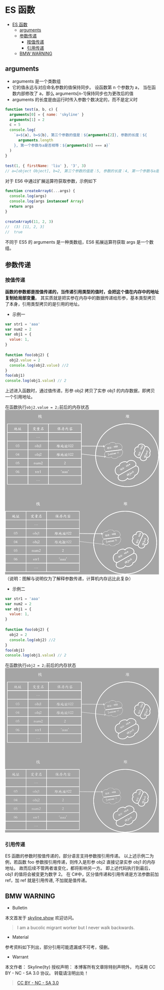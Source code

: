 # ES 函数

<!-- @import "[TOC]" {cmd="toc" depthFrom=1 depthTo=6 orderedList=false} -->

<!-- code_chunk_output -->

- [ES 函数](#es-函数)
  - [arguments](#arguments)
  - [参数传递](#参数传递)
    - [按值传递](#按值传递)
    - [引用传递](#引用传递)
  - [BMW WARNING](#bmw-warning)


<!-- /code_chunk_output -->

## arguments

- arguments 是一个类数组
- 它的值永远与对应命名参数的值保持同步。
  设函数第 n 个参数为 a， 当在函数内部修改了 a，那么 arguments[n-1]保持同步也为更改后的值
- arguments 的长度是由运行时传入参数个数决定的，而不是定义时

```js
function test(a, b, c) {
  arguments[0] = { name: 'skyline' }
  arguments[1] = 2
  c = 5
  console.log(
    `a=${a}, b=${b}, 第三个参数的值是：${arguments[2]}, 参数的长度：${
      arguments.length
    }, 第一个参数与a是否相等：${arguments[0] === a}`
  )
}

test(1, { firstName: 'liu' }, '3', 3)
// a=[object Object], b=2, 第三个参数的值是：5, 参数的长度：4, 第一个参数与a是否相等：true
```

对于 ES6 中通过扩展运算符获取参数，示例如下

```js
function createArray6(...args) {
  console.log(args)
  console.log(args instanceof Array)
  return args
}

createArray6(11, 2, 3)
//  (3) [11, 2, 3]
//  true
```

不同于 ES5 的 arguments 是一种类数组，ES6 拓展运算符获取 args 是一个数组。

## 参数传递

### 按值传递

**函数的参数都是按值传递的，当传递引用类型的值时，会把这个值在内存中的地址复制给局部变量**。
其实质就是把实参在内存中的数据传递给形参，基本类型拷贝了本身，引用类型拷贝的是引用的地址。

- 示例一

```js
var str1 = 'aaa'
var num2 = 2
var obj1 = {
  value: 1,
}

function foo(obj2) {
  obj2.value = 2
  console.log(obj2.value) //2
}
foo(obj1)
console.log(obj1.value) // 2
```

上述进入函数时，通过值传递，形参 obj2 拷贝了实参 obj1 的内存数据，即拷贝一个引用地址。

在函数执行`obj2.value = 2;`前后的内存状态
![ES函数20220613193938](https://raw.githubusercontent.com/skylinety/blog-pics/master/imgs/ES%E5%87%BD%E6%95%B020220613193938.png)
（说明：图解与说明仅为了解释参数传递，计算机内存远比此复杂）

- 示例二

```js
var str1 = 'aaa'
var num2 = 2
var obj1 = {
  value: 1,
}

function foo(obj2) {
  obj2 = 2
  console.log(obj2) //2
}
foo(obj1)
console.log(obj1.value) // 2
```

在函数执行`obj2 = 2;`前后的内存状态
![ES函数20220613194012](https://raw.githubusercontent.com/skylinety/blog-pics/master/imgs/ES%E5%87%BD%E6%95%B020220613194012.png)

### 引用传递

ES 函数的参数时按值传递的，部分语言支持参数按引用传递。
以上述示例二为例，若函数 foo 参数按引用传递，则传入是形参 obj2 直接记录实参 obj1 的内存地址。
故而后续不管两者谁变化，都将影响另一方。
即上述代码执行到最后，obj1 的值将会被变更为数字 2。
在 C#中，区分值传递和引用传递是方法参数前加 ref，加 ref 就是引用传递, 不加就是值传递。

## BMW WARNING

- Bulletin

本文首发于 [skyline.show](http://www.skyline.show) 欢迎访问。

> I am a bucolic migrant worker but I never walk backwards.

- Material

参考资料如下列出，部分引用可能遗漏或不可考，侵删。

>

- Warrant

本文作者： Skyline(lty)
授权声明： 本博客所有文章除特别声明外， 均采用 CC BY - NC - SA 3.0 协议。 转载请注明出处！

> [CC BY - NC - SA 3.0](https://creativecommons.org/licenses/by-nc-sa/3.0/deed.zh)
